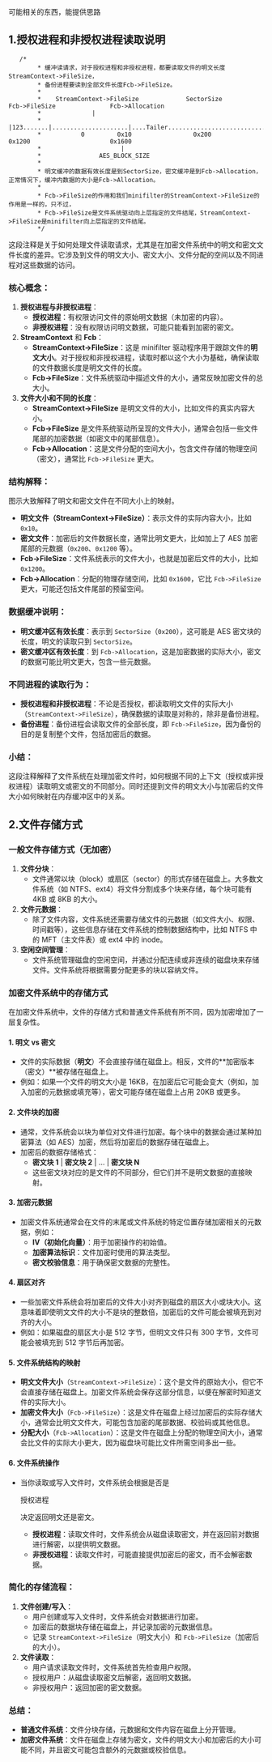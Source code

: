 可能相关的东西，能提供思路

## 1.授权进程和非授权进程读取说明

```
   /*
        * 缓冲读请求，对于授权进程和非授权进程，都要读取文件的明文长度StreamContext->FileSize，
        * 备份进程要读到全部文件长度Fcb->FileSize。
        * 
        *    StreamContext->FileSize             SectorSize                          Fcb->FileSize               Fcb->Allocation
        *              |
        *           |123.......|.....................|....Tailer...........................|...........................|
        *           0         0x10                 0x200                                 0x1200                      0x1600
        *                      |
        *                AES_BLOCK_SIZE
        * 
        * 明文缓冲的数据有效长度是到SectorSize，密文缓冲是到Fcb->Allocation，正常情况下，缓冲内数据的大小是Fcb->Allocation。
        * 
        * Fcb->FileSize的作用和我们minifilter的StreamContext->FileSize的作用是一样的，只不过，
        * Fcb->FileSize是文件系统驱动向上层指定的文件结尾，StreamContext->FileSize是minifilter向上层指定的文件结尾。
        */
```



这段注释是关于如何处理文件读取请求，尤其是在加密文件系统中的明文和密文文件长度的差异。它涉及到文件的明文大小、密文大小、文件分配的空间以及不同进程对这些数据的访问。



### 核心概念：

1. **授权进程与非授权进程**：
   - **授权进程**：有权限访问文件的原始明文数据（未加密的内容）。
   - **非授权进程**：没有权限访问明文数据，可能只能看到加密的密文。
2. **StreamContext** 和 **Fcb**：
   - **StreamContext->FileSize**：这是 minifilter 驱动程序用于跟踪文件的**明文大小**。对于授权和非授权进程，读取时都以这个大小为基础，确保读取的文件数据长度是明文文件的长度。
   - **Fcb->FileSize**：文件系统驱动中描述文件的大小，通常反映加密文件的总大小。
3. **文件大小和不同的长度**：
   - **StreamContext->FileSize** 是明文文件的大小，比如文件的真实内容大小。
   - **Fcb->FileSize** 是文件系统驱动所呈现的文件大小，通常会包括一些文件尾部的加密数据（如密文中的尾部信息）。
   - **Fcb->Allocation**：这是文件分配的空间大小，包含文件存储的物理空间（密文），通常比 `Fcb->FileSize` 更大。

### 结构解释：

图示大致解释了明文和密文文件在不同大小上的映射。

- **明文文件（StreamContext->FileSize）**：表示文件的实际内容大小，比如 `0x10`。
- **密文文件**：加密后的文件数据长度，通常比明文更大，比如加上了 AES 加密尾部的元数据（`0x200`、`0x1200` 等）。
- **Fcb->FileSize**：文件系统表示的文件大小，也就是加密后文件的大小，比如 `0x1200`。
- **Fcb->Allocation**：分配的物理存储空间，比如 `0x1600`，它比 `Fcb->FileSize` 更大，可能还包括文件尾部的预留空间。

### 数据缓冲说明：

- **明文缓冲区有效长度**：表示到 `SectorSize`（`0x200`），这可能是 AES 密文块的长度，明文的读取只到 `SectorSize`。
- **密文缓冲区有效长度**：到 `Fcb->Allocation`，这是加密数据的实际大小，密文的数据可能比明文更大，包含一些元数据。

### 不同进程的读取行为：

- **授权进程和非授权进程**：不论是否授权，都读取明文文件的实际大小（`StreamContext->FileSize`），确保数据的读取是对称的，除非是备份进程。
- **备份进程**：备份进程会读取文件的全部长度，即 `Fcb->FileSize`，因为备份的目的是复制整个文件，包括加密后的数据。

### 小结：

这段注释解释了文件系统在处理加密文件时，如何根据不同的上下文（授权或非授权进程）读取明文或密文的不同部分。同时还提到文件的明文大小与加密后的文件大小如何映射在内存缓冲区中的关系。





## 2.文件存储方式

### 一般文件存储方式（无加密）

1. **文件分块**：
   - 文件通常以块（block）或扇区（sector）的形式存储在磁盘上。大多数文件系统（如 NTFS、ext4）将文件分割成多个块来存储，每个块可能有 4KB 或 8KB 的大小。
2. **文件元数据**：
   - 除了文件内容，文件系统还需要存储文件的元数据（如文件大小、权限、时间戳等），这些信息存储在文件系统的控制数据结构中，比如 NTFS 中的 MFT（主文件表）或 ext4 中的 inode。
3. **空闲空间管理**：
   - 文件系统管理磁盘的空闲空间，并通过分配连续或非连续的磁盘块来存储文件。文件系统将根据需要分配更多的块以容纳文件。

### 加密文件系统中的存储方式

在加密文件系统中，文件的存储方式和普通文件系统有所不同，因为加密增加了一层复杂性。

#### 1. **明文 vs 密文**

- 文件的实际数据（**明文**）不会直接存储在磁盘上。相反，文件的**加密版本（密文）**被存储在磁盘上。
- 例如：如果一个文件的明文大小是 16KB，在加密后它可能会变大（例如，加入加密的元数据或填充等），密文可能存储在磁盘上占用 20KB 或更多。

#### 2. **文件块的加密**

- 通常，文件系统会以块为单位对文件进行加密。每个块中的数据会通过某种加密算法（如 AES）加密，然后将加密后的数据存储在磁盘上。
- 加密后的数据存储格式：
  - **密文块 1** | **密文块 2** | ... | **密文块 N**
  - 这些密文块对应的是文件的不同部分，但它们并不是明文数据的直接映射。

#### 3. **加密元数据**

- 加密文件系统通常会在文件的末尾或文件系统的特定位置存储加密相关的元数据，例如：
  - **IV（初始化向量）**：用于加密操作的初始值。
  - **加密算法标识**：文件加密时使用的算法类型。
  - **密文校验信息**：用于确保密文数据的完整性。

#### 4. **扇区对齐**

- 一些加密文件系统会将加密后的文件大小对齐到磁盘的扇区大小或块大小。这意味着即使明文文件的大小不是块的整数倍，加密后的文件可能会被填充到对齐的大小。
- 例如：如果磁盘的扇区大小是 512 字节，但明文文件只有 300 字节，文件可能会被填充到 512 字节后再加密。

#### 5. **文件系统结构的映射**

- **明文文件大小**（`StreamContext->FileSize`）：这个是文件的原始大小，但它不会直接存储在磁盘上。加密文件系统会保存这部分信息，以便在解密时知道文件的实际大小。
- **加密文件大小**（`Fcb->FileSize`）：这是文件在磁盘上经过加密后的实际存储大小，通常会比明文文件大，可能包含加密的尾部数据、校验码或其他信息。
- **分配大小**（`Fcb->Allocation`）：这是文件在磁盘上分配的物理空间大小，通常会比文件的实际大小更大，因为磁盘块可能比文件所需空间多出一些。

#### 6. **文件系统操作**

- 当你读取或写入文件时，文件系统会根据是否是

  授权进程

  决定返回明文还是密文。

  - **授权进程**：读取文件时，文件系统会从磁盘读取密文，并在返回前对数据进行解密，以提供明文数据。
  - **非授权进程**：读取文件时，可能直接提供加密后的密文，而不会解密数据。

### 简化的存储流程：

1. **文件创建/写入**：
   - 用户创建或写入文件时，文件系统会对数据进行加密。
   - 加密后的数据块存储在磁盘上，并记录加密的元数据信息。
   - 记录 `StreamContext->FileSize`（明文大小）和 `Fcb->FileSize`（加密后的大小）。
2. **文件读取**：
   - 用户请求读取文件时，文件系统首先检查用户权限。
   - 授权用户：从磁盘读取密文后解密，返回明文数据。
   - 非授权用户：返回加密的密文数据。

### 总结：

- **普通文件系统**：文件分块存储，元数据和文件内容在磁盘上分开管理。
- **加密文件系统**：文件在磁盘上存储为密文，文件的明文大小和加密后的大小可能不同，并且密文可能包含额外的元数据或校验信息。